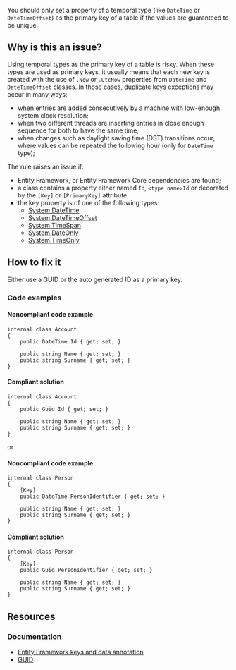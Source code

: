 You should only set a property of a temporal type (like `DateTime` or `DateTimeOffset`) as the primary key of a table if the
values are guaranteed to be unique.

## Why is this an issue?

Using temporal types as the primary key of a table is risky. When these types are used as primary keys, it usually means that each new key is
created with the use of `.Now` or `.UtcNow` properties from `DateTime` and `DateTimeOffset` classes. In
those cases, duplicate keys exceptions may occur in many ways:

- when entries are added consecutively by a machine with low-enough system clock resolution;
- when two different threads are inserting entries in close enough sequence for both to have the same time;
- when changes such as daylight saving time (DST) transitions occur, where values can be repeated the following hour (only for
  `DateTime` type);

The rule raises an issue if:

- Entity Framework, or Entity Framework Core dependencies are found;
- a class contains a property either named `Id`, `<type name>Id` or decorated by the `[Key]` or
  `[PrimaryKey]` attribute.
- the key property is of one of the following types:
    - [System.DateTime](https://learn.microsoft.com/en-us/dotnet/api/system.datetime)
    - [System.DateTimeOffset](https://learn.microsoft.com/en-us/dotnet/api/system.datetimeoffset)
    - [System.TimeSpan](https://learn.microsoft.com/en-us/dotnet/api/system.timespan)
    - [System.DateOnly](https://learn.microsoft.com/en-us/dotnet/api/system.dateonly)
    - [System.TimeOnly](https://learn.microsoft.com/en-us/dotnet/api/system.timeonly)

## How to fix it

Either use a GUID or the auto generated ID as a primary key.

### Code examples

#### Noncompliant code example

    internal class Account
    {
        public DateTime Id { get; set; }
    
        public string Name { get; set; }
        public string Surname { get; set; }
    }

#### Compliant solution

    internal class Account
    {
        public Guid Id { get; set; }
    
        public string Name { get; set; }
        public string Surname { get; set; }
    }

or

#### Noncompliant code example

    internal class Person
    {
        [Key]
        public DateTime PersonIdentifier { get; set; }
    
        public string Name { get; set; }
        public string Surname { get; set; }
    }

#### Compliant solution

    internal class Person
    {
        [Key]
        public Guid PersonIdentifier { get; set; }
    
        public string Name { get; set; }
        public string Surname { get; set; }
    }

## Resources

### Documentation

- [Entity Framework keys and data annotation](https://learn.microsoft.com/en-us/ef/core/modeling/keys?tabs=data-annotations)
- [GUID](https://learn.microsoft.com/en-us/dotnet/api/system.guid)
